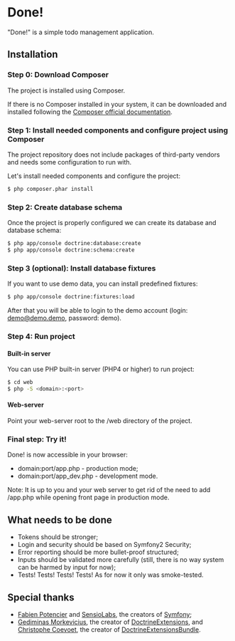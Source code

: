 Done!
=====

"Done!" is a simple todo management application.


## Installation

### Step 0: Download Composer

The project is installed using Composer.

If there is no Composer installed in your system, it can be downloaded and installed following
the [Composer official documentation](http://getcomposer.org/doc/00-intro.md#installation-nix).

### Step 1: Install needed components and configure project using Composer

The project repository does not include packages of third-party vendors and needs some configuration to run with.

Let's install needed components and configure the project:
``` bash
$ php composer.phar install
```

### Step 2: Create database schema

Once the project is properly configured we can create its database and database schema:
``` bash
$ php app/console doctrine:database:create
$ php app/console doctrine:schema:create
```

### Step 3 (optional): Install database fixtures

If you want to use demo data, you can install predefined fixtures:
``` bash
$ php app/console doctrine:fixtures:load
```

After that you will be able to login to the demo account (login: demo@demo.demo, password: demo).

### Step 4: Run project

#### Built-in server
You can use PHP built-in server (PHP4 or higher) to run project:
``` bash
$ cd web
$ php -S <domain>:<port>
```

#### Web-server

Point your web-server root to the /web directory of the project.

### Final step: Try it!

Done! is now accessible in your browser:
- domain:port/app.php - production mode;
- domain:port/app_dev.php - development mode.

Note: It is up to you and your web server to get rid of the need to add /app.php while opening front page
in production mode.

## What needs to be done
- Tokens should be stronger;
- Login and security should be based on Symfony2 Security;
- Error reporting should be more bullet-proof structured;
- Inputs should be validated more carefully (still, there is no way system can be harmed by input for now);
- Tests! Tests! Tests! Tests! As for now it only was smoke-tested.

## Special thanks
- [Fabien Potencier](https://github.com/fabpot) and [SensioLabs](http://sensiolabs.com/), the creators of
[Symfony](https://github.com/symfony);
- [Gediminas Morkevicius](https://github.com/l3pp4rd), the creator
of [DoctrineExtensions](https://github.com/l3pp4rd/DoctrineExtensions),
and [Christophe Coevoet](https://github.com/stof), the creator
of [DoctrineExtensionsBundle](https://github.com/stof/DoctrineExtensionsBundle).